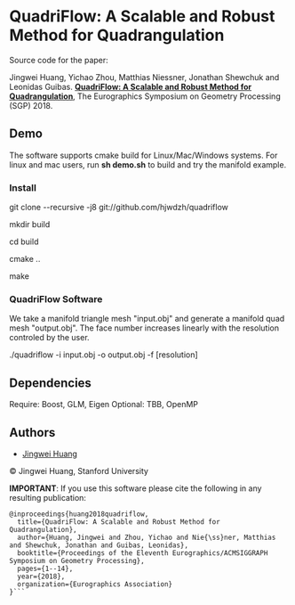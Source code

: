 # QuadriFlow: A Scalable and Robust Method for Quadrangulation

Source code for the paper:

Jingwei Huang, Yichao Zhou, Matthias Niessner, Jonathan Shewchuk and Leonidas Guibas. [**QuadriFlow: A Scalable and Robust Method for Quadrangulation**](http://stanford.edu/~jingweih/papers/quadriflow/quadriflow.pdf), The Eurographics Symposium on Geometry Processing (SGP) 2018.

## Demo

The software supports cmake build for Linux/Mac/Windows systems. For linux and mac users, run **sh demo.sh** to build and try the manifold example.

### Install

git clone --recursive -j8 git://github.com/hjwdzh/quadriflow

mkdir build

cd build

cmake ..

make

### QuadriFlow Software

We take a manifold triangle mesh "input.obj" and generate a manifold quad mesh "output.obj". The face number increases linearly with the resolution controled by the user.

./quadriflow -i input.obj -o output.obj -f [resolution]

## Dependencies
Require: Boost, GLM, Eigen
Optional: TBB, OpenMP

## Authors
- [Jingwei Huang](mailto:jingweih@stanford.edu)

&copy; Jingwei Huang, Stanford University


**IMPORTANT**: If you use this software please cite the following in any resulting publication:
```
@inproceedings{huang2018quadriflow,
  title={QuadriFlow: A Scalable and Robust Method for Quadrangulation},
  author={Huang, Jingwei and Zhou, Yichao and Nie{\ss}ner, Matthias and Shewchuk, Jonathan and Guibas, Leonidas},
  booktitle={Proceedings of the Eleventh Eurographics/ACMSIGGRAPH Symposium on Geometry Processing},
  pages={1--14},
  year={2018},
  organization={Eurographics Association}
}```


